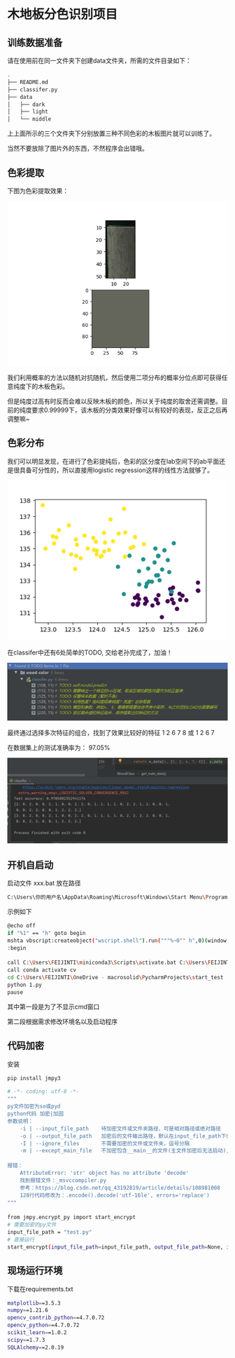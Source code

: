 # 木地板分色识别项目

## 训练数据准备

请在使用前在同一文件夹下创建data文件夹，所需的文件目录如下：

```bash
.
├── README.md
├── classifer.py
├── data
│   ├── dark
│   ├── light
│   └── middle
```

上上面所示的三个文件夹下分别放置三种不同色彩的木板图片就可以训练了。

当然不要放除了图片外的东西，不然程序会出错哦。

## 色彩提取

下图为色彩提取效果：

![从木板中提取色彩](./pics/从木板中提取色彩.png)

我们利用概率的方法以随机对抗随机，然后使用二项分布的概率分位点即可获得任意纯度下的木板色彩。

但是纯度过高有时反而会难以反映木板的颜色，所以关于纯度的取舍还需调整。目前的纯度要求0.99999下，该木板的分类效果好像可以有较好的表现，反正之后再调整嘛~

## 色彩分布

我们可以明显发现，在进行了色彩提纯后，色彩的区分度在lab空间下的ab平面还是很具备可分性的，所以直接用logistic regression这样的线性方法就够了。

![色彩分类](./pics/色彩分类.png)

在classifer中还有6处简单的TODO, 交给老孙完成了，加油！

![image-20201105104225975](./pics/TODO.png)



最终通过选择多次特征的组合，找到了效果比较好的特征 1 2 6 7 8 或 1 2 6 7 

在数据集上的测试准确率为： 97.05%

![测试结果](./pics/result.png)

## 开机自启动

启动文件 xxx.bat 放在路径
```bash
C:\Users\你的用户名\AppData\Roaming\Microsoft\Windows\Start Menu\Programs\Startup
```
示例如下
```bash
@echo off
if "%1" == "h" goto begin
mshta vbscript:createobject("wscript.shell").run("""%~0"" h",0)(window.close)&&exit
:begin

call C:\Users\FEIJINTI\miniconda3\Scripts\activate.bat C:\Users\FEIJINTI\miniconda3
call conda activate cv
cd C:\Users\FEIJINTI\OneDrive - macrosolid\PycharmProjects\start_test
python 1.py
pause
```
其中第一段是为了不显示cmd窗口

第二段根据需求修改环境名以及启动程序

## 代码加密

安装
```bash
pip install jmpy3

```

```bash
# -*- coding: utf-8 -*-
"""
py文件加密为so或pyd
python代码 加密|加固
参数说明：
    -i | --input_file_path    待加密文件或文件夹路径，可是相对路径或绝对路径
    -o | --output_file_path   加密后的文件输出路径，默认在input_file_path下创建dist文件夹，存放加密后的文件
    -I | --ignore_files       不需要加密的文件或文件夹，逗号分隔
    -m | --except_main_file   不加密包含__main__的文件(主文件加密后无法启动), 值为0、1。 默认为1

报错：
    AttributeError: 'str' object has no attribute 'decode'
    找到报错文件：_msvccompiler.py
    参考：https://blog.csdn.net/qq_43192819/article/details/108981008
    128行代码修改为：.encode().decode('utf-16le', errors='replace')
"""

from jmpy.encrypt_py import start_encrypt
# 需要加密的py文件
input_file_path = "test.py"
# 直接运行
start_encrypt(input_file_path=input_file_path, output_file_path=None, ignore_files=None, except_main_file=0)

```

## 现场运行环境

下载在requirements.txt

```bash
matplotlib==3.5.3
numpy==1.21.6
opencv_contrib_python==4.7.0.72
opencv_python==4.7.0.72
scikit_learn==1.0.2
scipy==1.7.3
SQLAlchemy==2.0.19
